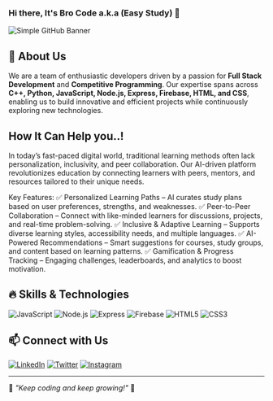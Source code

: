 ### Hi there, It's **Bro Code** a.k.a (Easy Study) 👋

![Simple GitHub Banner](https://raw.githubusercontent.com/WebMonk1008/E4si/main/)


## 🚀 About Us
We are a team of enthusiastic developers driven by a passion for **Full Stack Development** and **Competitive Programming**. Our expertise spans across **C++, Python, JavaScript, Node.js, Express, Firebase, HTML, and CSS**, enabling us to build innovative and efficient projects while continuously exploring new technologies. 

## How It Can Help you..!
In today’s fast-paced digital world, traditional learning methods often lack personalization, inclusivity, and peer collaboration. Our AI-driven platform revolutionizes education by connecting learners with peers, mentors, and resources tailored to their unique needs.

Key Features:
✅ Personalized Learning Paths – AI curates study plans based on user preferences, strengths, and weaknesses.
✅ Peer-to-Peer Collaboration – Connect with like-minded learners for discussions, projects, and real-time problem-solving.
✅ Inclusive & Adaptive Learning – Supports diverse learning styles, accessibility needs, and multiple languages.
✅ AI-Powered Recommendations – Smart suggestions for courses, study groups, and content based on learning patterns.
✅ Gamification & Progress Tracking – Engaging challenges, leaderboards, and analytics to boost motivation.

## 🔥 Skills & Technologies

![JavaScript](https://img.shields.io/badge/-JavaScript-F7DF1E?style=for-the-badge&logo=javascript&logoColor=black)
![Node.js](https://img.shields.io/badge/-Node.js-339933?style=for-the-badge&logo=node.js&logoColor=white)
![Express](https://img.shields.io/badge/-Express.js-000000?style=for-the-badge&logo=express&logoColor=white)
![Firebase](https://img.shields.io/badge/-Firebase-FFCA28?style=for-the-badge&logo=firebase&logoColor=black)
![HTML5](https://img.shields.io/badge/-HTML5-E34F26?style=for-the-badge&logo=html5&logoColor=white)
![CSS3](https://img.shields.io/badge/-CSS3-1572B6?style=for-the-badge&logo=css3&logoColor=white)

## 📫 Connect with Us

[![LinkedIn](https://img.shields.io/badge/-LinkedIn-0077B5?style=for-the-badge&logo=linkedin&logoColor=white)](https://linkedin.com/in/your-linkedin)
[![Twitter](https://img.shields.io/badge/-Twitter-1DA1F2?style=for-the-badge&logo=twitter&logoColor=white)](https://twitter.com/your-twitter)
[![Instagram](https://img.shields.io/badge/-Instagram-E4405F?style=for-the-badge&logo=instagram&logoColor=white)](https://instagram.com/your-instagram)

---
🎯 _"Keep coding and keep growing!"_ 🚀
